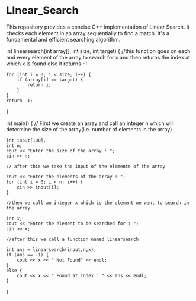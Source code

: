# LInear_Search
This repository provides a concise C++ implementation of Linear Search. It checks each element in an array sequentially to find a match. It's a fundamental and efficient searching algorithm.


int linearsearch(int array[], int size, int target) {
    //this function goes on each and every element of the array to search for x and then returns the index at which x is found else it returns -1

    for (int i = 0; i < size; i++) {
        if (array[i] == target) {
            return i;
        }
    }
    return -1;
}

int main() { 
    // First we create an array and call an integer n which will determine the size of the array(i.e. number of elements in the array)

    int input[100];
    int n;
    cout << "Enter the size of the array : ";
    cin >> n;

    // after this we take the input of the elements of the array

    cout << "Enter the elements of the array : ";
    for (int i = 0; i < n; i++) {
        cin >> input[i];
    }

    //then we call an integer x which is the element we want to search in the array

    int x;
    cout << "Enter the element to be searched for : ";
    cin >> x;

    //after this we call a function named linearsearch
    
    int ans = linearsearch(input,n,x);
    if (ans == -1) {
        cout << x << " Not Found" << endl;
    }
    else {
        cout << x << " Found at index : " << ans << endl;
    }
}
